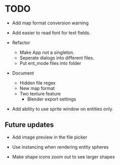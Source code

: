 # TODO
- Add map format conversion warning
- Add easier to read font for text fields.

- Refactor
  - Make App not a singleton.
  - Seperate dialogs into different files.
  - Put ent_mode files into folder

- Document
  - Hidden file regex
  - New map format
  - Two texture feature
    - Blender export settings

- Add ability to use sprite window on entities only.

## Future updates

- Add image preview in the file picker

- Use instancing when rendering entity spheres

- Make shape icons zoom out to see larger shapes

